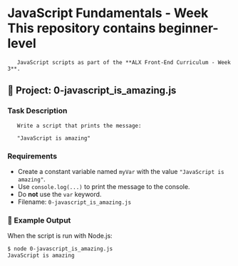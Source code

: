 # JavaScript Fundamentals - Week This repository contains beginner-level

       JavaScript scripts as part of the **ALX Front-End Curriculum - Week 3**.

## 📁 Project: 0-javascript_is_amazing.js

### Task Description

       Write a script that prints the message:

       "JavaScript is amazing"

### Requirements

- Create a constant variable named `myVar` with the value `"JavaScript is        amazing"`.
- Use `console.log(...)` to print the message to the console.
- Do **not** use the `var` keyword.
- Filename: `0-javascript_is_amazing.js`

### 📄 Example Output

When the script is run with Node.js:

```bash
$ node 0-javascript_is_amazing.js
JavaScript is amazing

```
